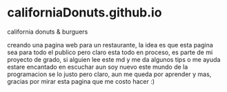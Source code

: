 # californiaDonuts.github.io
california donuts &amp; burguers

creando una pagina web para un restaurante, la idea es que esta pagina sea para todo el publico pero claro esta todo en proceso, es parte de mi proyecto de grado, si alguien lee este md y me da algunos tips o me ayuda estare encantado en escuchar
aun soy nuevo este mundo de la programacion se lo justo pero claro, aun me queda por aprender y mas, gracias por mirar esta pagina que me costo hacer :)
